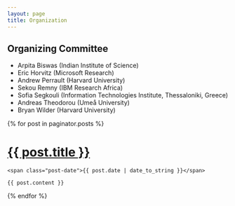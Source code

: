 ```yaml
---
layout: page
title: Organization
---
```


## Organizing Committee

* Arpita Biswas (Indian Institute of Science)
* Eric Horvitz (Microsoft Research)
* Andrew Perrault (Harvard University)
* Sekou Remny (IBM Research Africa)
* Sofia Segkouli (Information Technologies Institute, Thessaloniki, Greece)
* Andreas Theodorou (Umeå University)
* Bryan Wilder (Harvard University)




<div class="posts">
  {% for post in paginator.posts %}
  <div class="post">
    <h1 class="post-title">
      <a href="{{ post.url }}">
        {{ post.title }}
      </a>
    </h1>

    <span class="post-date">{{ post.date | date_to_string }}</span>

    {{ post.content }}
  </div>
  {% endfor %}
</div>


